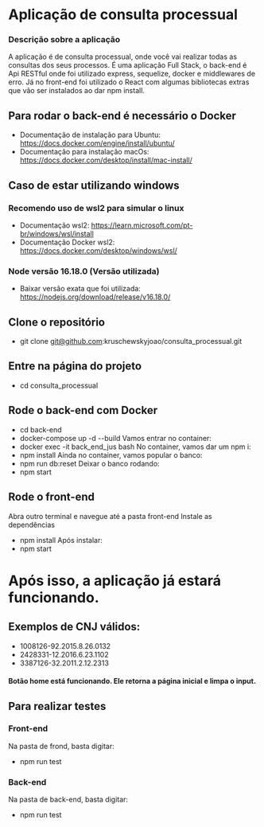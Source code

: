 # Aplicação de consulta processual

### Descrição sobre a aplicação
A aplicação é de consulta processual, onde você vai realizar todas as consultas dos seus processos.
É uma aplicação Full Stack, o back-end é Api RESTful onde foi utilizado express, sequelize, docker e middlewares de erro. Já no front-end foi utilizado o React com algumas bibliotecas extras que vão ser instalados ao dar npm install.

## Para rodar o back-end é necessário o Docker
- Documentação de instalação para Ubuntu: https://docs.docker.com/engine/install/ubuntu/
- Documentação para instalação macOs: https://docs.docker.com/desktop/install/mac-install/

## Caso de estar utilizando windows
### Recomendo uso de wsl2 para simular o linux
- Documentação wsl2: https://learn.microsoft.com/pt-br/windows/wsl/install
- Documentação Docker wsl2: https://docs.docker.com/desktop/windows/wsl/

### Node versão 16.18.0 (Versão utilizada)
- Baixar versão exata que foi utilizada: https://nodejs.org/download/release/v16.18.0/

## Clone o repositório
- git clone git@github.com:kruschewskyjoao/consulta_processual.git

## Entre na página do projeto
- cd consulta_processual

## Rode o back-end com Docker
- cd back-end
- docker-compose up -d --build
Vamos entrar no container:
- docker exec -it back_end_jus bash
No container, vamos dar um npm i:
- npm install
Ainda no container, vamos popular o banco:
- npm run db:reset
Deixar o banco rodando:
- npm start

## Rode o front-end
Abra outro terminal e navegue até a pasta front-end
Instale as dependências
- npm install
Após instalar:
- npm start

# Após isso, a aplicação já estará funcionando.

## Exemplos de CNJ válidos:
- 1008126-92.2015.8.26.0132
- 2428331-12.2016.6.23.1102
- 3387126-32.2011.2.12.2313

#### Botão home está funcionando. Ele retorna a página inicial e limpa o input.

## Para realizar testes

### Front-end
Na pasta de frond, basta digitar:
- npm run test

### Back-end
Na pasta de back-end, basta digitar:
- npm run test
